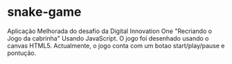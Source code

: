 # snake-game
Aplicação Melhorada do desafio da Digital Innovation One "Recriando o Jogo da cabrinha" Usando JavaScript.
O jogo foi desenhado usando o canvas HTML5.
Actualmente, o jogo conta com um botao start/play/pause e pontução.
